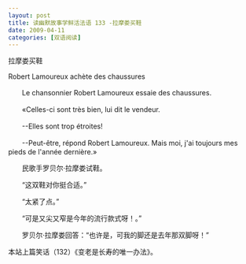 ```yaml
---
layout: post
title: 读幽默故事学鲜活法语 133 -拉摩娄买鞋
date: 2009-04-11
categories: [双语阅读]  
---
```


拉摩娄买鞋

Robert Lamoureux achète des chaussures

　　Le chansonnier Robert Lamoureux essaie des chaussures.

　　«Celles-ci sont très bien, lui dit le vendeur.

　　--Elles sont trop étroites!

　　--Peut-être, répond Robert Lamoureux. Mais moi, j'ai toujours mes pieds de l'année dernière.»



　　民歌手罗贝尔·拉摩娄试鞋。

　　“这双鞋对你挺合适。”

　　“太紧了点。”

　　“可是又尖又窄是今年的流行款式呀！。”

　　罗贝尔·拉摩娄回答：“也许是，可我的脚还是去年那双脚呀！”



本站上篇笑话（132）《变老是长寿的唯一办法》。
